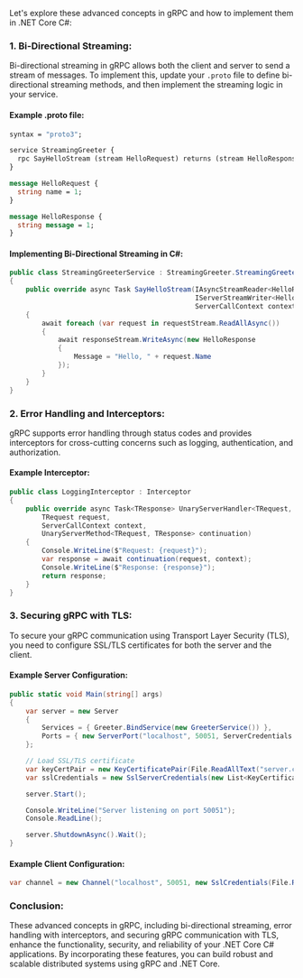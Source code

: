 Let's explore these advanced concepts in gRPC and how to implement them in .NET Core C#:

### 1. Bi-Directional Streaming:

Bi-directional streaming in gRPC allows both the client and server to send a stream of messages. To implement this, update your `.proto` file to define bi-directional streaming methods, and then implement the streaming logic in your service.

#### Example .proto file:

```protobuf
syntax = "proto3";

service StreamingGreeter {
  rpc SayHelloStream (stream HelloRequest) returns (stream HelloResponse);
}

message HelloRequest {
  string name = 1;
}

message HelloResponse {
  string message = 1;
}
```

#### Implementing Bi-Directional Streaming in C#:

```csharp
public class StreamingGreeterService : StreamingGreeter.StreamingGreeterBase
{
    public override async Task SayHelloStream(IAsyncStreamReader<HelloRequest> requestStream, 
                                              IServerStreamWriter<HelloResponse> responseStream, 
                                              ServerCallContext context)
    {
        await foreach (var request in requestStream.ReadAllAsync())
        {
            await responseStream.WriteAsync(new HelloResponse
            {
                Message = "Hello, " + request.Name
            });
        }
    }
}
```

### 2. Error Handling and Interceptors:

gRPC supports error handling through status codes and provides interceptors for cross-cutting concerns such as logging, authentication, and authorization.

#### Example Interceptor:

```csharp
public class LoggingInterceptor : Interceptor
{
    public override async Task<TResponse> UnaryServerHandler<TRequest, TResponse>(
        TRequest request, 
        ServerCallContext context, 
        UnaryServerMethod<TRequest, TResponse> continuation)
    {
        Console.WriteLine($"Request: {request}");
        var response = await continuation(request, context);
        Console.WriteLine($"Response: {response}");
        return response;
    }
}
```

### 3. Securing gRPC with TLS:

To secure your gRPC communication using Transport Layer Security (TLS), you need to configure SSL/TLS certificates for both the server and the client.

#### Example Server Configuration:

```csharp
public static void Main(string[] args)
{
    var server = new Server
    {
        Services = { Greeter.BindService(new GreeterService()) },
        Ports = { new ServerPort("localhost", 50051, ServerCredentials.Insecure) }
    };

    // Load SSL/TLS certificate
    var keyCertPair = new KeyCertificatePair(File.ReadAllText("server.crt"), File.ReadAllText("server.key"));
    var sslCredentials = new SslServerCredentials(new List<KeyCertificatePair> { keyCertPair });

    server.Start();

    Console.WriteLine("Server listening on port 50051");
    Console.ReadLine();

    server.ShutdownAsync().Wait();
}
```

#### Example Client Configuration:

```csharp
var channel = new Channel("localhost", 50051, new SslCredentials(File.ReadAllText("ca.crt")));
```

### Conclusion:

These advanced concepts in gRPC, including bi-directional streaming, error handling with interceptors, and securing gRPC communication with TLS, enhance the functionality, security, and reliability of your .NET Core C# applications. By incorporating these features, you can build robust and scalable distributed systems using gRPC and .NET Core.
